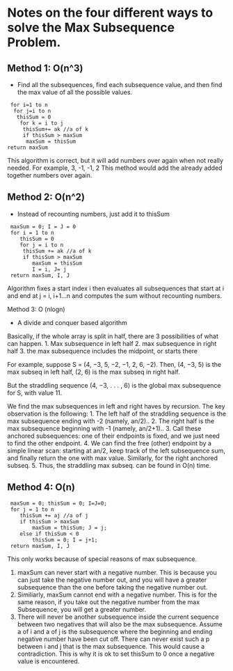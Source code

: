 # Notes on the four different ways to solve the Max Subsequence Problem. 

## Method 1: O(n^3)
 - Find all the subsequences, find each subsequence value, and then find the max value of all the possible values. 
```
 for i=1 to n
  for j=i to n
   thisSum = 0
 	for k = i to j
 	 thisSum+= ak //a of k
 	 if thisSum > maxSum
	  maxSum = thisSum
return maxSum
```
 This algorithm is correct, but it will add numbers over again when not really needed.
 For example, 3, -1, -1, 2
 This method would add the already added together numbers over again.

## Method 2: O(n^2)
 - Instead of recounting numbers, just add it to thisSum
```
 maxSum = 0; I = J = 0
 for i = 1 to n
 	thisSum = 0
 	for j = i to n
 	 thisSum += ak //a of k
 	 if thisSum > maxSum
 		maxSum = thisSum
 		I = i, J= j
 return maxSum, I, J
```
 Algorithm fixes a start index i then evaluates all subsequences that start at i and end at j = i, i+1...n and computes the sum without recounting numbers.

 Method 3: O (nlogn)
  - A divide and conquer based algorithm

  Basically, if the whole array is split in half, there are 3 possibilities of what can happen.
  	1. Max subsequence in left half
  	2. max subsequence in right half
  	3. the max subsequence includes the midpoint, or starts there

  For example, suppose S = (4, −3, 5, −2, −1, 2, 6, −2). Then, (4, −3, 5) is the max subseq in left half, (2, 6) is the max subseq in right half.

  But the straddling sequence (4, −3, . . . , 6) is the global max subsequence for S, with value 11.

  We find the max subsequences in left and right haves by recursion.
  The key observation is the following:
	1. The left half of the straddling sequence is the max subsequence ending with -2 (namely, an/2)..
	2. The right half is the max subsequence beginning with -1 (namely, an/2+1)..
	3. Call these anchored subsequences: one of their endpoints is fixed, and we just need to find the other endpoint.
	4. We can find the free (other) endpoint by a simple linear scan: starting at an/2, keep track of the left subsequence sum, and finally return the one with max value. Similarly, for the right anchored subseq.
	5. Thus, the straddling max subseq. can be found in O(n) time.

## Method 4: O(n)
```
 maxSum = 0; thisSum = 0; I=J=0;
 for j = 1 to n
 	thisSum += aj //a of j
 	if thisSum > maxSum
 		maxSum = thisSum; J = j;
 	else if thisSum < 0
 		thisSum = 0; I = j+1;
 return maxSum, I, J
```
 This only works because of special reasons of max subsequence.
 1. maxSum can never start with a negative number.
 	This is because you can just take the negative number out, and you will have a greater subsequence than the one before taking the negative number out.
 2. Similiarly, maxSum cannot end with a negative number.
 	This is for the same reason, if you take out the negative number from the max Subsequence, you will get a greater number. 
 3. There will never be another subsequence inside the current sequence between two negatives that will also be the max subsequence.
 	Assume a of i and a of j is the subsequence where the beginning and ending negative number have been cut off. 
 	There can never exist such a p between i and j that is the max subsequence.
 	This would cause a contradiction. This is why it is ok to set thisSum to 0 once a negative value is encountered.